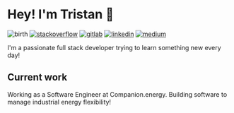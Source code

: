 # Hey! I'm Tristan 👋

![birth](https://img.shields.io/badge/v1-August%202000-orange?style=for-the-badge)
[![stackoverflow](https://img.shields.io/badge/-stackoverflow-F58025?style=for-the-badge&logo=stackoverflow&logoColor=white&link=https%3A%2F%2Fstackoverflow.com%2Fusers%2F11750453%2Ftrisma)](https://stackoverflow.com/users/11750453/trisma)
[![gitlab](https://img.shields.io/badge/-gitlab-FCA121?style=for-the-badge&logo=gitlab&logoColor=white&link=https%3A%2F%2Fgitlab.com%2FTristanVermeesch)](https://gitlab.com/TristanVermeesch)
[![linkedin](https://img.shields.io/badge/-linkedin-0A66C2?style=for-the-badge&logo=linkedin&logoColor=white&link=https%3A%2F%2Fwww.linkedin.com%2Fin%2Ftristanvermeesch%2F)](https://www.linkedin.com/in/tristanvermeesch/)
[![medium](https://img.shields.io/badge/-medium-000000?style=for-the-badge&logo=medium&logoColor=white&link=https%3A%2F%2Fmedium.com%2F%40tristanvermeesch)](https://medium.com/@tristanvermeesch)

I'm a passionate full stack developer trying to learn something new every day!

## Current work

Working as a Software Engineer at Companion.energy. Building software to manage industrial energy flexibility!
